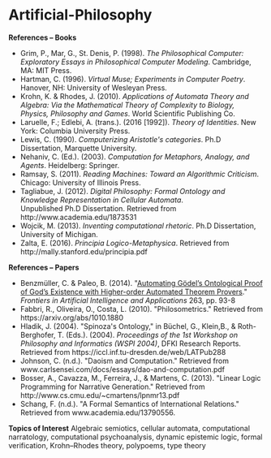 # Artificial-Philosophy

<b>References – Books</b>
<ul>
<li>Grim, P., Mar, G., St. Denis, P. (1998). <i>The Philosophical Computer: Exploratory Essays in Philosophical Computer Modeling</i>. Cambridge, MA: MIT Press.</li>
<li>Hartman, C. (1996). <i>Virtual Muse; Experiments in Computer Poetry</i>. Hanover, NH: University of Wesleyan Press.</li>
<li>Krohn, K. & Rhodes, J. (2010). <i>Applications of Automata Theory and Algebra: Via the Mathematical Theory of Complexity to Biology, Physics, Philosophy and Games</i>. World Scientific Publishing Co.
<li>Laruelle, F.; Edlebi, A. (trans.). (2016 [1992]). <i>Theory of Identities</i>. New York: Columbia University Press.</li>
<li>Lewis, C. (1990). <i>Computerizing Aristotle's categories</i>. Ph.D Dissertation, Marquette University.</li>
<li>Nehaniv, C. (Ed.). (2003). <i>Computation for Metaphors, Analogy, and Agents</i>. Heidelberg: Springer.</li>
<li>Ramsay, S. (2011). <i>Reading Machines: Toward an Algorithmic Criticism</i>. Chicago: University of Illinois Press.</li>
<li>Tagliabue, J. (2012). <i>Digital Philosophy: Formal Ontology and Knowledge Representation in Cellular Automata</i>. 
<br>Unpublished Ph.D Dissertation. Retrieved from http://www.academia.edu/1873531</li>
<li>Wojcik, M. (2013). <i>Inventing computational rhetoric</i>. Ph.D Dissertation, University of Michigan.</li>
<li>Zalta, E. (2016). <i>Principia Logico-Metaphysica</i>. Retrieved from http://mally.stanford.edu/principia.pdf</li>
</ul>

<b>References – Papers</b>
<ul>
<li>Benzmüller, C. & Paleo, B. (2014). "<a href="http://page.mi.fu-berlin.de/cbenzmueller/papers/C40.pdf">Automating Gödel’s Ontological Proof of God’s Existence with Higher-order Automated Theorem Provers</a>." <i>Frontiers in Artificial Intelligence and Applications</i> 263, pp. 93-8</li>
<li>Fabbri, R., Oliveira, O., Costa, L. (2010). "Philosometrics." Retrieved from https://arxiv.org/abs/1010.1880</li>
<li>Hladik, J. (2004). "Spinoza's Ontology," in Büchel, G., Klein,B., & Roth-Berghofer, T. (Eds.). (2004). <i>Proceedings of the 1st Workshop on Philosophy and Informatics (WSPI 2004)</i>, DFKI Research Reports. Retrieved from https://iccl.inf.tu-dresden.de/web/LATPub288
<li>Johnson, C. (n.d.). "Daoism and Computation." Retrieved from www.carlsensei.com/docs/essays/dao-and-computation.pdf </li>
<li>Bosser, A., Cavazza, M., Ferreira, J., & Martens, C. (2013). "Linear Logic Programming for Narrative Generation." Retrieved from http://www.cs.cmu.edu/~cmartens/lpnmr13.pdf</li>
<li>Schang, F. (n.d.). "A Formal Semantics of International Relations." Retrieved from www.academia.edu/13790556.</li>
</ul>

<b>Topics of Interest</b>
Algebraic semiotics, cellular automata, computational narratology, computational psychoanalysis, dynamic epistemic logic, formal verification, Krohn–Rhodes theory, polypoems, type theory

